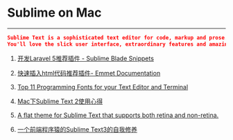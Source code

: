 # Sublime on Mac

---

```json
Sublime Text is a sophisticated text editor for code, markup and prose.
You'll love the slick user interface, extraordinary features and amazing performance
```

1. [开发Laravel 5推荐插件 - Sublime Blade Snippets](https://packagecontrol.io/packages/Blade%20Snippets)
2. [快速插入html代码推荐插件- Emmet Documentation](http://docs.emmet.io/cheat-sheet/)

3. [Top 11 Programming Fonts for your Text Editor and Terminal](http://wesbos.com/programming-fonts/)

4. [Mac下Sublime Text 2使用心得](http://www.jianshu.com/p/25cdc7d608bb)

5. [A flat theme for Sublime Text that supports both retina and non-retina.](https://github.com/itsthatguy/theme-itg-flat)
6. [一个前端程序猿的Sublime Text3的自我修养
](http://guowenfh.github.io/2015/12/26/SublimeText/?hmsr=toutiao.io&utm_medium=toutiao.io&utm_source=toutiao.io)
